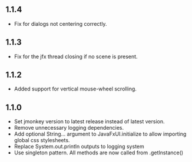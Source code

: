 1.1.4
---
* Fix for dialogs not centering correctly.

1.1.3
---
* Fix for the jfx thread closing if no scene is present.

1.1.2
---
* Added support for vertical mouse-wheel scrolling.

1.1.0
---
* Set jmonkey version to latest release instead of latest version.
* Remove unnecessary logging dependencies.
* Add optional String... argument to JavaFxUI.initialize to allow importing global css stylesheets.
* Replace System.out.println outputs to logging system
* Use singleton pattern. All methods are now called from .getInstance()

